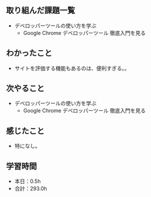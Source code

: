 ## 取り組んだ課題一覧
- デベロッパーツールの使い方を学ぶ
  -  Google Chrome デベロッパーツール 徹底入門を見る
## わかったこと
- サイトを評価する機能もあるのは、便利すぎる。。
## 次やること
- デベロッパーツールの使い方を学ぶ
  -  Google Chrome デベロッパーツール 徹底入門を見る
## 感じたこと
- 特になし。
## 学習時間
- 本日：0.5h
- 合計：293.0h